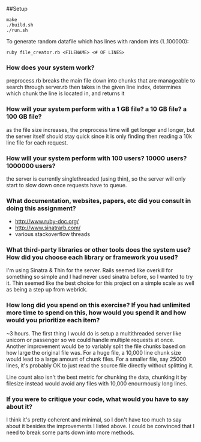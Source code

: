 ##Setup
```
make
./build.sh
./run.sh
```

To generate random datafile which has lines with random ints (1..100000):
```
ruby file_creator.rb <FILENAME> <# OF LINES>
```

### How does your system work?
preprocess.rb breaks the main file down into chunks that are manageable to search through
server.rb then takes in the given line index, determines which chunk the line is located in, and returns it

### How will your system perform with a 1 GB file? a 10 GB file? a 100 GB file?
as the file size increases, the preprocess time will get longer and longer, but the server itself should stay quick since it is only finding then reading a 10k line file for each request.

### How will your system perform with 100 users? 10000 users? 1000000 users?
the server is currently singlethreaded (using thin), so the server will only start to slow down once requests have to queue.

### What documentation, websites, papers, etc did you consult in doing this assignment?
* http://www.ruby-doc.org/
* http://www.sinatrarb.com/
* various stackoverflow threads

### What third-party libraries or other tools does the system use? How did you choose each library or framework you used?
I'm using Sinatra & Thin for the server. Rails seemed like overkill for something so simple and I had never used sinatra before, so I wanted to try it. Thin seemed like the best choice for this project on a simple scale as well as being a step up from webrick.

### How long did you spend on this exercise? If you had unlimited more time to spend on this, how would you spend it and how would you prioritize each item?
~3 hours. The first thing I would do is setup a multithreaded server like unicorn or passenger so we could handle multiple requests at once. Another improvement would be to variably split the file chunks based on how large the original file was. For a huge file, a 10,000 line chunk size would lead to a large amount of chunk files. For a smaller file, say 25000 lines, it's probably OK to just read the source file directly without splitting it.

Line count also isn't the best metric for chunking the data, chunking it by filesize instead would avoid any files with 10,000 enourmously long lines.

### If you were to critique your code, what would you have to say about it?
I think it's pretty coherent and minimal, so I don't have too much to say about it besides the improvements I listed above. I could be convinced that I need to break some parts down into more methods.
